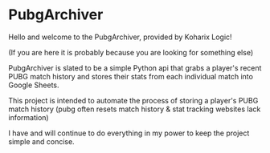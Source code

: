 # PubgArchiver
Hello and welcome to the PubgArchiver, provided by Koharix Logic!

(If you are here it is probably because you are looking for something else)

PubgArchiver is slated to be a simple Python api that grabs a player's recent PUBG match history and stores their stats from each individual match into Google Sheets. 

This project is intended to automate the process of storing a player's PUBG match history (pubg often resets match history & stat tracking websites lack information)

I have and will continue to do everything in my power to keep the project simple and concise.
